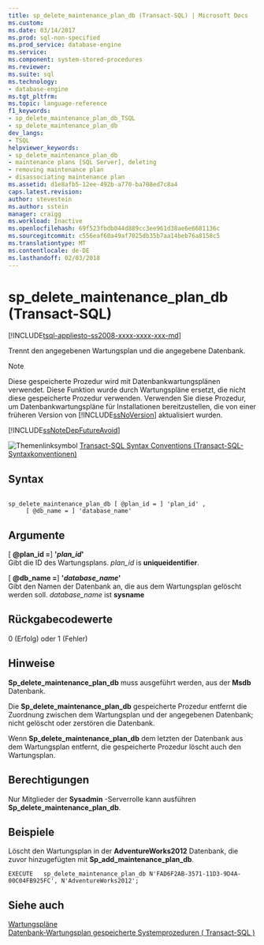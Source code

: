 ```yaml
---
title: sp_delete_maintenance_plan_db (Transact-SQL) | Microsoft Docs
ms.custom: 
ms.date: 03/14/2017
ms.prod: sql-non-specified
ms.prod_service: database-engine
ms.service: 
ms.component: system-stored-procedures
ms.reviewer: 
ms.suite: sql
ms.technology:
- database-engine
ms.tgt_pltfrm: 
ms.topic: language-reference
f1_keywords:
- sp_delete_maintenance_plan_db_TSQL
- sp_delete_maintenance_plan_db
dev_langs:
- TSQL
helpviewer_keywords:
- sp_delete_maintenance_plan_db
- maintenance plans [SQL Server], deleting
- removing maintenance plan
- disassociating maintenance plan
ms.assetid: d1e8afb5-12ee-492b-a770-ba708ed7c8a4
caps.latest.revision: 
author: stevestein
ms.author: sstein
manager: craigg
ms.workload: Inactive
ms.openlocfilehash: 69f523fbdb044d889cc3ee961d38ae6e6681136c
ms.sourcegitcommit: c556eaf60a49af7025db35b7aa14beb76a8158c5
ms.translationtype: MT
ms.contentlocale: de-DE
ms.lasthandoff: 02/03/2018
---
```

# <a name="spdeletemaintenanceplandb-transact-sql"></a>sp_delete_maintenance_plan_db (Transact-SQL)
[!INCLUDE[tsql-appliesto-ss2008-xxxx-xxxx-xxx-md](../../includes/tsql-appliesto-ss2008-xxxx-xxxx-xxx-md.md)]

  Trennt den angegebenen Wartungsplan und die angegebene Datenbank.  
  
> [!NOTE]  
>  Diese gespeicherte Prozedur wird mit Datenbankwartungsplänen verwendet. Diese Funktion wurde durch Wartungspläne ersetzt, die nicht diese gespeicherte Prozedur verwenden. Verwenden Sie diese Prozedur, um Datenbankwartungspläne für Installationen bereitzustellen, die von einer früheren Version von [!INCLUDE[ssNoVersion](../../includes/ssnoversion-md.md)] aktualisiert wurden.  
  
 [!INCLUDE[ssNoteDepFutureAvoid](../../includes/ssnotedepfutureavoid-md.md)]  
  
 ![Themenlinksymbol](../../database-engine/configure-windows/media/topic-link.gif "Topic link icon") [Transact-SQL Syntax Conventions (Transact-SQL-Syntaxkonventionen)](../../t-sql/language-elements/transact-sql-syntax-conventions-transact-sql.md)  
  
## <a name="syntax"></a>Syntax  
  
```  
  
sp_delete_maintenance_plan_db [ @plan_id = ] 'plan_id' ,   
     [ @db_name = ] 'database_name'   
```  
  
## <a name="arguments"></a>Argumente  
 [ **@plan_id =**] **'***plan_id***'**  
 Gibt die ID des Wartungsplans. *plan_id* is **uniqueidentifier**.  
  
 [ **@db_name =**] **'***database_name***'**  
 Gibt den Namen der Datenbank an, die aus dem Wartungsplan gelöscht werden soll. *database_name* ist **sysname**  
  
## <a name="return-code-values"></a>Rückgabecodewerte  
 0 (Erfolg) oder 1 (Fehler)  
  
## <a name="remarks"></a>Hinweise  
 **Sp_delete_maintenance_plan_db** muss ausgeführt werden, aus der **Msdb** Datenbank.  
  
 Die **Sp_delete_maintenance_plan_db** gespeicherte Prozedur entfernt die Zuordnung zwischen dem Wartungsplan und der angegebenen Datenbank; nicht gelöscht oder zerstören die Datenbank.  
  
 Wenn **Sp_delete_maintenance_plan_db** dem letzten der Datenbank aus dem Wartungsplan entfernt, die gespeicherte Prozedur löscht auch den Wartungsplan.  
  
## <a name="permissions"></a>Berechtigungen  
 Nur Mitglieder der **Sysadmin** -Serverrolle kann ausführen **Sp_delete_maintenance_plan_db**.  
  
## <a name="examples"></a>Beispiele  
 Löscht den Wartungsplan in der **AdventureWorks2012** Datenbank, die zuvor hinzugefügten mit **Sp_add_maintenance_plan_db**.  
  
```  
EXECUTE   sp_delete_maintenance_plan_db N'FAD6F2AB-3571-11D3-9D4A-00C04FB925FC', N'AdventureWorks2012';  
```  
  
## <a name="see-also"></a>Siehe auch  
 [Wartungspläne](../../relational-databases/maintenance-plans/maintenance-plans.md)   
 [Datenbank-Wartungsplan gespeicherte Systemprozeduren &#40; Transact-SQL &#41;](../../relational-databases/system-stored-procedures/database-maintenance-plan-stored-procedures-transact-sql.md)  
  
  
